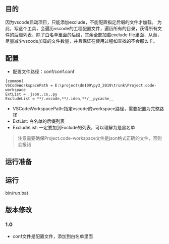 ##  目的
因为vscode启动项目，只能添加exclude，不能配置指定后缀的文件才加载。
为此，写这个工具，会遍历vscode的工程配置文件，遍历所有的目录，获得所有文件的后缀列表，除了白名单里面的后缀，其余全部加载exclude file里面，从而，尽量减少vscode加载的文件数量，并且保证在使用过程如查找的不会那么卡。


## 配置

* 配置文件路径：conf/conf.conf
~~~
[common]
VSCodeWorkspacePath = E:\project\dm109\py3_2019\trunk\Project.code-workspace
ExtList = .json,.cs,.py
ExcludeList = **/.vscode,**/.idea,**/__pycache__
~~~
  * VSCodeWorkspacePath:指定vscode的workspace路径，需要配置为完整路径
  * ExtList: 白名单的后缀列表
  * ExcludeList: 一定要加到Exclude的列表，可以理解为是黑名单

> 注意需要确保Project.code-workspace文件是json格式正确的文件，否则会报错

## 运行准备


## 运行
bin/run.bat

## 版本修改
### 1.0
* conf文件是配置文件，添加到白名单里面


